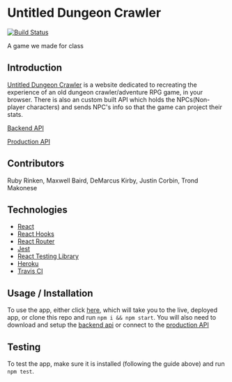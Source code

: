 # Untitled Dungeon Crawler

[![Build Status](https://travis-ci.org/Maxwell-Baird/Dungeon-Crawler.svg?branch=master)](https://travis-ci.org/Maxwell-Baird/Dungeon-Crawler)

A game we made for class

## Introduction

[Untitled Dungeon Crawler](https://untitled-dungeon-crawler.herokuapp.com/) is a website dedicated to recreating the experience of an old dungeon crawler/adventure RPG game, in your browser. There is also an custom built API which holds the NPCs(Non-player characters) and sends NPC's info so that the game can project their stats.

[Backend API](https://github.com/Maxwell-Baird/Dungeon-Crawler-BE/)

[Production API](https://whispering-temple-46123.herokuapp.com/api/v1/npcs)

## Contributors

Ruby Rinken, Maxwell Baird, DeMarcus Kirby, Justin Corbin, Trond Makonese

## Technologies

- [React](https://reactjs.org/)
- [React Hooks](https://reactjs.org/docs/hooks-intro.html)
- [React Router](https://reactrouter.com/)
- [Jest](https://jestjs.io/)
- [React Testing Library](https://testing-library.com/docs/react-testing-library/intro)
- [Heroku](https://www.heroku.com/)
- [Travis CI](https://travis-ci.com/)

## Usage / Installation

To use the app, either click [here](https://untitled-dungeon-crawler.herokuapp.com/), which will take you to the live, deployed app, or clone this repo and run `npm i && npm start`. You will also need to download and setup the [backend api](https://github.com/Maxwell-Baird/Dungeon-Crawler-BE) or connect to the [production API](https://whispering-temple-46123.herokuapp.com/api/v1/npcs)

## Testing

To test the app, make sure it is installed (following the guide above) and run `npm test`.

<!--
Consider also using additional elements such as:

Table of contents
Illustrations
Scope of functionalities
Examples of use
Sources
Other information
-->
